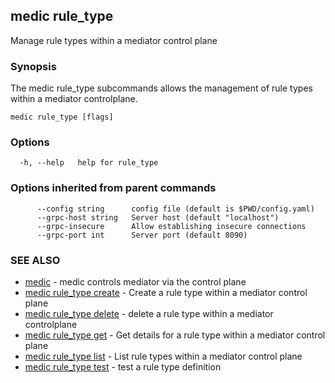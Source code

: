 ## medic rule_type

Manage rule types within a mediator control plane

### Synopsis

The medic rule_type subcommands allows the management of rule types within
a mediator controlplane.

```
medic rule_type [flags]
```

### Options

```
  -h, --help   help for rule_type
```

### Options inherited from parent commands

```
      --config string      config file (default is $PWD/config.yaml)
      --grpc-host string   Server host (default "localhost")
      --grpc-insecure      Allow establishing insecure connections
      --grpc-port int      Server port (default 8090)
```

### SEE ALSO

* [medic](medic.md)	 - medic controls mediator via the control plane
* [medic rule_type create](medic_rule_type_create.md)	 - Create a rule type within a mediator control plane
* [medic rule_type delete](medic_rule_type_delete.md)	 - delete a rule type within a mediator controlplane
* [medic rule_type get](medic_rule_type_get.md)	 - Get details for a rule type within a mediator control plane
* [medic rule_type list](medic_rule_type_list.md)	 - List rule types within a mediator control plane
* [medic rule_type test](medic_rule_type_test.md)	 - test a rule type definition

